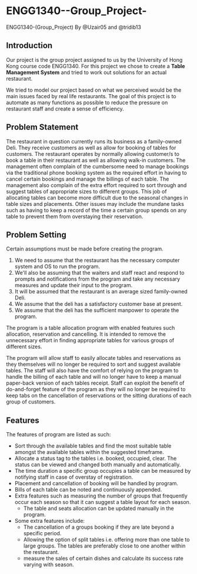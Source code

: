 # ENGG1340--Group_Project-
ENGG1340-(Group_Project) By @Uzair05 and @tridib13

## Introduction
Our project is the group project assigned to us by the University of Hong Kong course code ENGG1340.
For this project we chose to create a **Table Management System** and tried to work out solutions for an actual restaurant.

We tried to model our project based on what we perceived would be the main issues faced by real life restaurants.
The goal of this project is to automate as many functions as possible to reduce the pressure on restaurant staff and create a sense of efficiency.

## Problem Statement
The restaurant in question currently runs its business as a family-owned Deli. They receive customers as well as allow for booking of tables for customers. 
The restaurant operates by normally allowing customer/s to book a table in their restaurant as well as allowing walk-in customers.
The management often complain of the cumbersome need to manage bookings via the traditional phone booking system as the required effort in having to cancel certain bookings and manage the billings of each table.
The management also complain of the extra effort required to sort through and suggest tables of appropriate sizes to different groups. This job of allocating tables can become more difficult due to the seasonal changes in table sizes and placements.
Other issues may include the mundane tasks such as having to keep a record of the time a certain group spends on any table to prevent them from overstaying their reservation.

## Problem Setting
Certain assumptions must be made before creating the program.
1. We need to assume that the restaurant has the necessary computer system and OS to run the program.
2. We'll also be assuming that the waiters and staff react and respond to prompts and notifications from the program and take any necessary measures and update their input to the program.
3. It will be assumed that the restaurant is an average sized family-owned Deli.
4. We assume that the deli has a satisfactory customer base at present.
5. We assume that the deli has the sufficient manpower to operate the program.

The program is a table allocation program with enabled features such allocation, reservation and cancelling. It is intended to remove the unnecessary effort in finding appropriate tables for various groups of different sizes.

The program will allow staff to easily allocate tables and reservations as they themselves will no longer be required to sort and suggest available tables.
The staff will also have the comfort of relying on the program to handle the billing of each table and will no longer have to keep a manual paper-back version of each tables receipt.
Staff can exploit the benefit of do-and-forget feature of the program as they will no longer be required to keep tabs on the cancellation of reservations or the sitting durations of each group of customers.

## Features
The features of program are listed as such:
- Sort through the available tables and find the most suitable table amongst the available tables within the suggested timeframe.
- Allocate a status tag to the tables i.e. booked, occupied, clear. The status can be viewed and changed both manually and automatically.
- The time duration a specific group occupies a table can be measured by notifying staff in case of overstay of registration.
- Placement and cancellation of booking will be handled by program.
- Bills of each table can be noted and continuously appended.
- Extra features such as measuring the number of groups that frequently occur each season so that it can suggest a table layout for each season.
  - The table and seats allocation can be updated manually in the program.
- Some extra features include: 
  - The cancellation of a groups booking if they are late beyond a specific period.
  - Allowing the option of split tables i.e. offering more than one table to large groups. The tables are preferably close to one another within the restaurant.
  - measure the sales of certain dishes and calculate its success rate varying with season.
